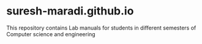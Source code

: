 # suresh-maradi.github.io
This repository contains Lab manuals for students in different semesters of Computer science and engineering

